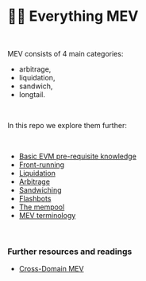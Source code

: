 # 🏴‍☠️ Everything MEV 

<br>

MEV consists of 4 main categories: 

* arbitrage, 
* liquidation, 
* sandwich,  
* longtail.

<br>

In this repo we explore them further:

<br>


* [Basic EVM pre-requisite knowledge](EVM-pre-requisite-knowledge.md)
* [Front-running](frontrunning-notes.md)
* [Liquidation](liquidations-notes.md)
* [Arbitrage](arbitrage-notes.md)
* [Sandwiching](sandwich-tranding-notes.md)
* [Flashbots](flashbots.md)
* [The mempool](the-mempool.md)
* [MEV terminology](terminology.md)



<br>

### Further resources and readings

* [Cross-Domain MEV](https://arxiv.org/abs/2112.01472)
